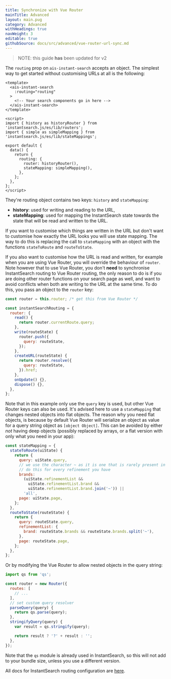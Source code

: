 ```yaml
---
title: Synchronize with Vue Router
mainTitle: Advanced
layout: main.pug
category: Advanced
withHeadings: true
navWeight: 3
editable: true
githubSource: docs/src/advanced/vue-router-url-sync.md
---
```


> NOTE: this guide **has** been updated for v2



The `routing` prop on `ais-instant-search` accepts an object. The simplest way to get started without customising URLs at all is the following:

```vue
<template>
  <ais-instant-search
    :routing="routing"
  >
    <!-- Your search components go in here -->
  </ais-instant-search>
</template>

<script>
import { history as historyRouter } from 'instantsearch.js/es/lib/routers';
import { simple as simpleMapping } from 'instantsearch.js/es/lib/stateMappings';

export default {
  data() {
    return {
      routing: {
        router: historyRouter(),
        stateMapping: simpleMapping(),
      },
    };
  },
};
</script>
```

They're routing object contains two keys: `history` and `stateMapping`:

- **history**: used for writing and reading to the URL,
- **stateMapping**: used for mapping the InstantSearch state towards the state that will be read and written to the URL.

If you want to customise which things are written in the URL but don't want to customise how exactly the URL looks you will use state mapping. The way to do this is replacing the call to `stateMapping` with an object with the functions `stateToRoute` and `routeToState`.

If you also want to customise how the URL is read and written, for example when you are using Vue Router, you will override the behaviour of `router`. Note however that to use Vue Router, you don't **need** to synchronise InstantSearch routing to Vue Router routing, the only reason to do is if you are doing other router functions on your search page as well, and want to avoid conflicts when both are writing to the URL at the same time. To do this, you pass an object to the `router` key:

```javascript
const router = this.router; /* get this from Vue Router */

const instantSearchRouting = {
  router: {
    read() {
      return router.currentRoute.query;
    },
    write(routeState) {
      router.push({
        query: routeState,
      });
    },
    createURL(routeState) {
      return router.resolve({
        query: routeState,
      }).href;
    },
    onUpdate() {},
    dispose() {},
  },
};
```

Note that in this example only use the `query` key is used, but other Vue Router keys can also be used. It's advised here to use a `stateMapping` that changes nested objects into flat objects. The reason why you need flat objects, is because by default Vue Router will serialize an object as value for a query string object as `[object Object]`. This can be avoided by either _not_ having deep objects (possibly replaced by arrays, or a flat version with only what you need in your app):

```javascript
const stateMapping = {
  stateToRoute(uiState) {
    return {
      query: uiState.query,
      // we use the character ~ as it is one that is rarely present in data and renders well in urls
      // do this for every refinement you have
      brands:
        (uiState.refinementList &&
          uiState.refinementList.brand &&
          uiState.refinementList.brand.join('~')) ||
        'all',
      page: uiState.page,
    };
  },
  routeToState(routeState) {
    return {
      query: routeState.query,
      refinementList: {
        brand: routeState.brands && routeState.brands.split('~'),
      },
      page: routeState.page,
    };
  },
};
```

Or by modifying the Vue Router to allow nested objects in the query string:

```javascript
import qs from 'qs';

const router = new Router({
  routes: [
    // ...
  ],
  // set custom query resolver
  parseQuery(query) {
    return qs.parse(query);
  },
  stringifyQuery(query) {
    var result = qs.stringify(query);

    return result ? '?' + result : '';
  },
});
```

Note that the `qs` module is already used in InstantSearch, so this will not add to your bundle size, unless you use a different version.

All docs for InstantSearch routing configuration are [here](https://community.algolia.com/instantsearch.js/v2/guides/routing.html).
